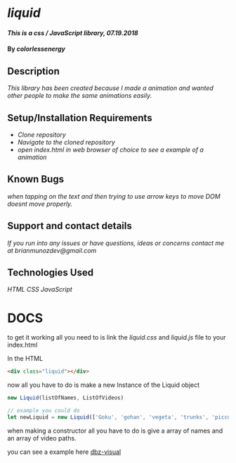 # _liquid_

#### _This is a css / JavaScript library, 07.19.2018_

#### By _**colorlessenergy**_

## Description

_This library has been created because I made a animation and wanted other people to make the same animations easily._

## Setup/Installation Requirements

* _Clone repository_
* _Navigate to the cloned repository_
* _open index.html in web browser of choice to see a example of a animation_

## Known Bugs

_when tapping on the text and then trying to use arrow keys to move DOM doesnt move properly._

## Support and contact details

_If you run into any issues or have questions, ideas or concerns contact me at brianmunozdev@gmail.com_

## Technologies Used

_HTML_
_CSS_
_JavaScript_


# DOCS

to get it working all you need to is link the _liquid.css_ and _liquid.js_ file to your index.html

In the HTML

```html
<div class="liquid"></div>
````

now all you have to do is make a new Instance of the Liquid object

```javascript
new Liquid(listOfNames, ListOfVideos)

// example you could do
let newLiquid = new Liquid(['Goku', 'gohan', 'vegeta', 'trunks', 'piccolo', 'krillen'], ['assets/goku.mp4', 'assets/gohan.mp4', 'assets/vegeta.mp4', 'assets/trunks.mp4', 'assets/piccolo.mp4', 'assets/krillen.mp4'])
````
when making a constructor all you have to do is give a array of names and an array of video paths.

you can see a example here [dbz-visual](https://colorlessenergy.github.io/liquid/)
